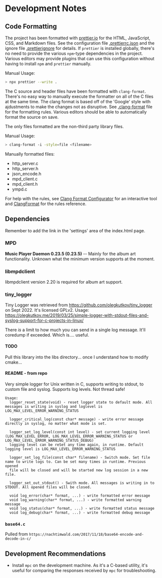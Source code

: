 # Development Notes

## Code Formatting

The project has been formatted with [prettier.io](https://prettier.io/) for the HTML, JavaScript, CSS, and Markdown files. See the configuration file [.prettierrc.json](./.prettierrc.json) and the ignore file [.prettierignore](./.prettierignore) for details. If `prettier` is installed globally, there's no need to provide the various `npm`-type dependencies in the project. Various editors may provide plugins that can use this configuration without having to install `npm` and `prettier` manually.

Manual Usage:

```bash
> npx prettier --write .
```

The C source and header files have been formatted with `clang-format`. There's no easy way to manually execute the formatter on all of the C files at the same time. The clang format is based off of the 'Google' style with ajdustments to make the changes not as disruptive. See [.clang-format](./.clang-format) file for the formatting rules. Various editors should be able to automatically format the source on save.

The only files formatted are the non-third party library files.

Manual Usage:

```bash
> clang-format -i -style=file <filename>
```

Manually formatted files:

-   http_server.c
-   http_server.h
-   json_encode.h
-   mpd_client.c
-   mpd_client.h
-   ympd.c

For help with the rules, see [Clang Format Configurator](https://zed0.co.uk/clang-format-configurator/) for an interactive tool and [ClangFormat](https://clang.llvm.org/docs/ClangFormat.html) for the rules reference.

## Dependencies

Remember to add the link in the 'settings' area of the index.html page.

### MPD

**Music Player Daemon 0.23.5 (0.23.5)** -- Mainly for the album art functionality. Unknown what 
the minimum version supports at the moment.

### libmpdclient

libmpdclient version 2.20 is required for album art support.

### tiny_logger

Tiny Logger was retrieved from https://github.com/olegkutkov/tiny_logger on Sept 2022. It's licensed GPLv2.
Usage: https://olegkutkov.me/2019/03/25/simple-logger-with-stdout-files-and-syslog-support-for-c-projects-in-linux/

There _is_ a limit to how much you can send in a single log message. It'll coredump if exceeded. Which is.... useful.

#### TODO

Pull this library into the libs directory... once I understand how to modify cmake...

#### README - from repo

Very simple logger for Unix written in C, supports writing to stdout, to custom file and syslog. 
Supports log levels.
Not thread safe!

```
Usage:
  logger_reset_state(void) - reset logger state to default mode. All messages is writing in syslog and loglevel is LOG_MAX_LEVEL_ERROR_WARNING_STATUS

  logger_critical_log(const char* message) - write error message directly in syslog, no matter what mode is set.

  logger_set_log_level(const int level) - set current logging level (LOG_MAX_LEVEL_ERROR, LOG_MAX_LEVEL_ERROR_WARNING_STATUS or LOG_MAX_LEVEL_ERROR_WARNING_STATUS_DEBUG)
  logging level can be reSet any time again, in runtime. Default logging level is LOG_MAX_LEVEL_ERROR_WARNING_STATUS
  
  logger_set_log_file(const char* filename) - Switch mode. Set file name to write logs to. Can be set many times in runtime. Previous opened
  file will be closed and will be started new log session in a new file.
  
  logger_set_out_stdout() - Swith mode. All messages is writing in to STDOUT. All opened files will be closed.
  
  void log_error(char* format, ...) - write formatted error message
  void log_warning(char* format, ...) - write formatted warning message
  void log_status(char* format, ...) - write formatted status message
  void log_debug(char* format, ...) - write formatted debug message
```

### `base64.c`

Pulled from `https://nachtimwald.com/2017/11/18/base64-encode-and-decode-in-c/`

## Development Recommendations

* Install `mpc` on the development machine. As it's a C-based utility, it's useful for comparing 
the responses received by `mpc` for troubleshooting.
